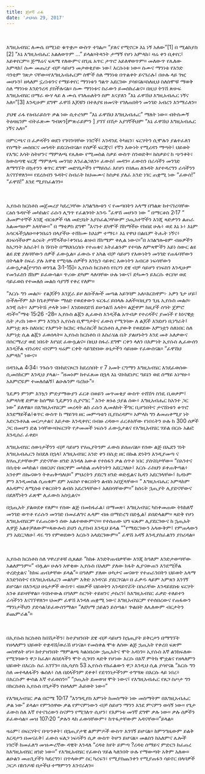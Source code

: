 ```yaml
---
title: ጄሆቫ ራፋ
date: 'ታህሳስ 29, 2017'
---
```


<script>
  import { theme2 } from '../../../../store/themes/theme2.svelte';
  import ArticleHero from '../../../../components/article_components/article_hero.svelte';
  import ArticleHeader from '../../../../components/article_components/article_header.svelte';
</script>

<ArticleHero 
  title={title} 
  date={date}
  subtopic={theme2.subtopics[2]} 
/>

<br />

እግዚአብሄር ለሙሴ በሚነድ ቁጥቋጦ ውስጥ ተገልጦ “ያለና የሚኖር» እኔ ነኝ አለው”[1] በ ሚልክያስ [2] “እኔ እግዚአብሔር አልለወጥም …” ይላል።ትላንት ታማኝ የሆነ አምላክ፣ ዛሬ ቀን ቢቀየር፤ አይቀየርም። ጅማሬና ፍጻሜ የለውምና በጊዜ አጥር ታጥሮ አይለዋወጥም። መለውጥ የሌለው አምላክ፤ ስሙ መጠሪያ ብቻ ሳይሆን መታወቂያው ነው፤ እርሱነቱ ነው። ስሙና ማንነቱ የአንድ ሳንቲም ገጽታ ናቸው።የእግዚአብሔርም ስሞች ስለ ማንነቱ በጥልቀት ይናገራሉ፤ በሁሉ ላይ ገዢ መሆኑን፤ ዘላለም ኗሪነቱንና የማይቀየር ማንነቱን ግልጥ አደርገው ያሳዩናል።ስለዚህ ስለስሞቹ ማወቅ ስለ ማንነቱ እንድንረዳ ያስችሉናል። ስሙ ማንነቱና ስራውን ይመስክራልና። በዚህ ትንሽ ጽሁፍ እግዚአብሄር በማራ ውሃ ላይ ለ ሙሴ የገለጠለትን ስም እናያለን “እኔ ፈዋሽህ እግዚአብሔር ነኝና አለ።”[3] እንዲሁም ደግሞ ፈዋሽ እጆቹን በተለያዩ ዘመናት የገለጠበትን መንገድ አብረን እንማራለን።

<ArticleHeader content="ፈዋሽህ እግዚአብሔር" />

ያህዌ ራፋ የዕብራይስጥ ቃል ነው ሲተረጎም “እኔ ፈዋሽህ እግዚአብሔር” ማለት ነው። ብትሰሙኝ ትዕዛዜንም ብትፈጽሙ ግብጽን[ምጽራይምን ] ያገኘ በሽታ አያገኛችህም “እኔ ፈዋሽህ እግዚአብሔር ነኝና አለ።”

በምርጫና በ ፈቃዳችን ወደን የገባንባቸው ነገሮች፤ አንዳንዴ ትካዜን፣ ፍርሃትን ሲሞሉን ያልተፈለገ የስሜት መሰበርና መጎዳት ይደርስብናል። የሰዎች ፍርጃና፤ የኛን እውነት የሚረዳን ማጣት፤ ህይወት የእግር እሳት ስትሆንና ማምለጫ የሌለው የሚመስል ስቃይ ውስጥ ስንወድቅ። ከስቃይና ከ ጭንቀት፣ ከውስጣዊ ፍርጃ ማምለጫ መንገድ እንፈልጋለን። ፈውስ፤ መዳን። ፈውስን በራሳችን መንገድ ለማግኘት በኳተንን ቁጥር ደግሞ መድሃኒታችን የማይሰራ እየሆነ የበለጠ ለጉዳት እየተዳረግን ራሳችንን እናገኘዋለን።። የደረሰብን ጉዳትና ስብራት ከህመሙና ከስቃዩ ያለፈ አንድ ነገር ጠቋሚ ነው “ፈውስ!” “ፈዋሽ!” እንደ ሚያስፈልገን።

<br/>

<ArticleHeader content="ፈዋሹ አምላክ ሲፈውስ አይተናል?" />

<ArticleHeader content="የፈዋሹ መገለጥ ና የፈውስ ጥሪ" />

ኢየሱስ ክርስቶስ መጀመሪያ ካደረጋቸው አግልግሎቱን ና የመጣበትን አላማ በግልጽ ከተናገረባቸው ርዕሰ ጉዳዮች መካከልና ራሱን ሊግጥ የፈልገባት አንዱ “ፈዋሽ መሆኑን ነው “ በማርቆስ 2፡17 “ ሕመምተኞች እንጂ ብርቱዎች ባለ መድኃኒት አያስፈልጋቸውም ኃጢአተኞችን እንጂ ጻድቃንን ልጠራ አልመጣሁም አላቸው።” በ ማቴዎስ ደግሞ “እናንተ ደካሞች ሸክማችሁ የከበደ ሁሉ፥ ወደ እኔ ኑ፥ እኔም አሳርፋችኋለሁ።ቀንበሬን በላያችሁ ተሸከሙ ከእኔም ተማሩ፥ እኔ የዋህ በልቤም ትሑት ነኝና፥ ለነፍሳችሁም ዕረፍት ታገኛላችሁ፤ቀንበሬ ልዝብ ሸክሜም ቀሊል ነውና።”በ አገልግሎቱም ብዙዎችን ከአጋንት እስራት፤ ከ ሽባነት በማህበረሰቡ የተጠቁና አትፈልጉም የተባሉ ለምጻሞችን አይነ ስውር ልዩ ልዩ ደዌ ያለባቸውን ሰዎች ፈውሷል። ፈውሱ የ አካል ብቻ ሳይሆን የእውነትን መንገድ የጠፋባቸውን በትላልቅ ስፍራ ያሉ አዋቂ የሚባሉ ሰዎችን እንኳን ሳይቀር እውነትን አብርቶ ነፍሳቸውን ፈውሷታል[ዮሃንስ ወንጌል 3፡1-15]። ኢየሱስ ክርስቶስ የስጋን ደዌ ብቻ ሳይሆን የነፍስን እንዲሁም የመንፈስን ሸክም ይፈውሳል። ጥሪው ድካም ላለባቸው ሁሉ ነውና፤ ድካሙን ይእርሱ ቀርቦዞ ወደ ሳይፈወስ የተመለሰ መልስ ሳያገኝ የቀረ የለም።

<ArticleHeader content="አህዛብ የሆነችውን ስለ እምነቷ ፈውሷል" />

“እርሱ ግን መልሶ፦ የልጆችን እንጀራ ይዞ ለቡችሎች መጣል አይገባም አለ።እርስዋም፦ አዎን ጌታ ሆይ፤ ቡችሎችም እኮ ከጌቶቻቸው ማዕድ የወደቀውን ፍርፋሪ ይበላሉ አለች።በዚያን ጊዜ ኢየሱስ መልሶ፦ አንቺ ሴት፥ እምነትሽ ታላቅ ነው፤ እንደወደድሽ ይሁንልሽ አላት። ልጅዋም ከዚያች ሰዓት ጀምሮ ዳነች።”ማቴ 15፡26 -28። ኢየሱስ ልጇን ሊፈውስ እንዲችል አጥብቃ የተረዳችና ያመነች የ ከነናዊቷ ሴት ታሪክ ነው። ምን እንኳን ኢየሱስ ቢሞግታትና ፈውስ የሚገባው ለ ልጆች እንደሆነ ቢነግራት፤ እምነቷ ጽኑ ስለነበር የእምነት ክርክር ተክራከርች ክርስቶስ ሊያውቅ የወደደው እምነቷን ስለነበር ስለ እምነቷ ሲል ልጇን ፈወሰላት። ኢየሱስ ክርስቶስ በ እስራሄል ቤት ያልሆኑትን እንደ መቶ አለቃውና በሰርማሪያ ወደ ነበሩት እየሄደ ፈውሷልና። በዚህ ስፋራ ደግሞ ርቀን ላለን በእምነት ኢየሱስ ሊፈውሰን እንዲችል ብንረዳና ብናምን ዛሬም ርቀት ሳይገድበው ሁኔታችን ሳይዘው የፈውሰናል። “ፈዋሽህ አምላክ” ነውና።

<ArticleHeader content="የንጉስ ናቡከደነጾር መፈውስ" />

በዳንኤል 4፡34፣ ንጉሱን ናቡከደናጾርን ከደረሰበት የ 7 አመት ርግማን እግዚአብሄር እንደፈወሰው ሲመሰክርም እንዲህ ያላል፡- “ዘመኑም ከተፈጸመ በኋላ እኔ ናቡከደነፆር ዓይኔን ወደ ሰማይ አነሣሁ፥ አእምሮዬም ተመለሰልኝ፤ ልዑሉንም ባረክሁ”።

<ArticleHeader content="በእርግጥ ከፍርሃት ይፈውሳል" />

ጌዴዎን ምንም እንኳን ምድያማውያን ፈርቶ በወይን መጥመቂያ ውስጥ ተሸሽጎ ስንዴ ቢወቃም፤ አምላካዊ ድምጽ ከሰማይ ጊዴዎንን ሲያናግር “ አንተ ጽኑዕ ኃያል ሰው፥ እግዚአብሔር ከአንተ ጋር ነው” ይለዋል። በእግዚአብሄርም መረዳት ልክ ራሱን ሊመለክት ችግር ቢሆንበትና ታናሽነቱን ቆጥሮ እንደማይችል፤ቁጥር ውስጥ ከ ማይገባ ዘር መምጣቱን ቢያስረዳም። አምላክ ግን ለመጠቀሚያ ነት አድርጉቶአል መርጦታልና እይታው እንዲቀየር በብዙ ረዳው። ፈርቶአቸው የነበሩትን ሁሉ ከ 300 ሰዎች ጋር በመሆን ድል ነሳቸው።በፍርሃት የታመመች ነፍሱን ፈውሷታልና የእግዚአብሄር ሃይል በርሱ አልፎ እንዲሰራ ፈቀደ።

<ArticleHeader content="ፈውሱ፡ የስጋ ብቻ አይደለም!" />

እግዚአብሄር ሰውነታችንን ብቻ ሳይሆን የሃጢያትንም ፈውስ ይሰጠናል። የሰው ልጅ በኤደን ገነት እግዚአብሔርን ከበደለ በኋላ፤ እግዚአብሄር አንድ ቀን በሴቷ ዘር በኩል ድነትን እንዲያመጣ ና ከሃጢያታቸውም ያድናቸው ዘንድ እንዳለ አውቆ የተስፋን ቃል ሰጥቶ ነበር ያሰናበታቸው። “በአንተና በሴቲቱ መካከል፥ በዘርህና በዘርዋም መካከል ጠላትነትን አደርጋለሁ፤ እርሱ ራስህን ይቀጠቅጣል፥ አንተም ሰኰናውን ትቀጠቅጣለህ።” ምህረትን ያደርግ ዘንድ ወድዷልና ኪዳን አደርገላቸው፤ ኪዳኑም ምን እንዲመስል ሲጠቁም ደም አፍስሶ የቁርበትን ልብስ አበጀላቸው። “ እግዚአብሔር አምላክም ለአዳምና ለሚስቱ የቁርበትን ልብስ አደረገላቸው፥ አለበሳቸውም።” ከሰሩት ኋጢያት ሊያድናቸውና በደለኛነትን ፈጽሞ ሊፈውስ አስቧልና።

<ArticleHeader content="ከኋጢአት መፈውስ" />

በኋጢአት ያልወደቀ የለም። የሰው ልጅ በመከፋፈል፣ በማመጽ፣ እግዚአብሄር ካስቀመጠው ትክክለኛ መንገድ ወጥቶ የራሱን መንገድ በመፈለግና ሌላም ብዙ በማድረግ በድሏል፤ ይበድላልም። ጻድቅ የሆነ እግዚአብሄርም የፈጠረውን ሰው አልተወውምና።። የተሰጠው ህግ ፍጹም ሊያደርገውና ከ ኋጢአት ሊዋጅ አልተቻለውም።ጳውሎስ ይህን ሲያስብ እንዲህ ይላል “"የማደርገውን አላውቅም፤ የምጠላውን ያን አደርጋለሁ፤ ዳሩ ግን የምወደውን እርሱን አላደርገውም።” ፈዋሽ አዳኝ እንዲያስፈልገን ያስረዳል።

<br/>

ኢየሱስ ክርስቶስ ስለ ሃዋሪያቶቹ ሲጸልይ “ከክፉ እንድትጠብቃቸው እንጂ ከዓለም እንድታወጣቸው አልለምንም።” ብሏል። ሁሉን አዋቂው ኢየሱስ በአለም ያለው ክፋት ሊያናውጠን እንደሚችል ተረድቷልና 'ከክፍ ጠብቃቸው ይላል”። በዓለም ያለው ሁካታና መናወጥ የተጠራንበትን ህይወት አላማ እንድንስትና የእግዚአብሔርን መልካም እቅድ አንዳናይ ያደርገናል። በ ፈቃዱ ላይም አምጸን እንገኝ ይሆናል። በእንዲህ ሁኔታዎች ውስጥ፣ ብዙዎች ህይወትን አንዳይኖሯት በስራቸው እንዳይደስቱ ፍርሃት አንቆ ይይዛቸዋል። ሳናስተውል በዓለም ስርዓት ተይዘንና ታስረን፤ ከእግዚአብሄር ፈቃድ ተለይተን ራሳችንን እናገኘዋለን። ህመም ፈዋሽ እንዳለ ጠቋሚ ነውና እግዚአብሄርም የተሰበረውና የጠፋውን ማንነታችህን ያድሳል፤ይፈውሰንማል። “ለደካማ ኃይልን ይሰጣል፥ ጕልበት ለሌለውም ብርታትን ይጨምራል”።

<br/>

በኢየሱስ ክርስቶስ ከበሽታችን፣ ከተያዝንበት ደዌ ብቻ ሳይሆን ከኋጢያት ይቅርታን በማግኘት የዘላለምን ህይወት ተቋዳሽ/ወራሽ ሆነናል። የመስቀል ሞቱ ለሰው ልጅ ኋጢአት የቀረበ ፍጽም መስዋዕት ሆነ። ከተያዝንበት ማምልጫ ካልነበረው ኋጢአትና ሞት አዳነን። ኢየሱስ እኛ ልንክፍለው የሚገባውን ዋጋ ከፈለ። ለበደላችን ሞት ሲገባን ጻድቅ የሆነው እርሱ በእኛ ምትክ ሞቷልና የዘላለምን ህይወት በእርሱ ስራ አገኘን። በኢሳያስ 53 ኢየሱስ የከፈልውን ዋጋ እንዲህ ሲል ያሳየናል “እርሱ ግን ስለ መተላለፋችን ቈሰለ፥ ስለ በደላችንም ደቀቀ፤ የደኅንነታችንም ተግሣጽ በእርሱ ላይ ነበረ፥ በእርሱም ቍስል እኛ ተፈወስን።”
“ኃጢአት ደመወዝ ሞት ነውና፤ የእግዚአብሔር የጸጋ ስጦታ ግን በክርስቶስ ኢየሱስ በጌታችን የዘላለም ሕይወት ነው።”

<ArticleHeader content="እንዴት ፈውስ መቀበል ይቻላለ?" />

የእግዚአብሄር ቃል በሮሜ 10፡17 “እንግዲያስ እምነት ከመስማት ነው መስማትም በእግዚአብሔር ቃል ነው” ይላል። የምንሰዋው ቃል የምናምነውን ብቻ ስይሆን ማንን እንደ ምናምን ወሳኝ ነው። የጌታ ፈውስ ስለ እኛ የተናገረውን ስናምን የሚገለጥ ሲሆን፣ የእምነቱ መገኛ ደግሞ ቃሉ ነው። ቃሉ ሰዎችን ይፈውሳል። መዝ 107፡20 “ቃሉን ላከ ፈወሳቸውም፥ ከጥፋታቸውም አዳናቸው።”ይላል።

<ArticleHeader content="መቋጫ" />
 
ዛሬም፣ በፍርሃትና በጭንቀት፣ በኋጢያታዊ ልምምዶች  ውስጥ እንገኝ ይሆናል። ከምንግዜውም ይልቅ እርዳታን በመናፈቅ፤ ፈውስ ፍለጋ ነፍሳችን ሲቃ ውስጥ ትሆን ይሆናል።  መልስን ከአለምና ሌሎች ነገሮች  ከመፈለግ  መዝሙረኛው ዳዊት እንዳለ “ረዳቴ ከየት ይምጣ ?ረዳቴ ሰማይና ምድርን ከፈጠረ ከእግዚአብሄር ዘንድ ነው።”  የእግዚአብሄር የፈውስ ሃይል ካለንበት ሁሉ የማውጣት አቅም አለው። ልዑልን መጠጊያችን ካደረግን፣ በጥላውም ስር ካረፍን፣ የሚያስጨንቀን የሚያጠፋን ሳይኖር በላባዎች ጋርዶ በክንዶቹ በታችህ ተማምንን እንኖራለን።
